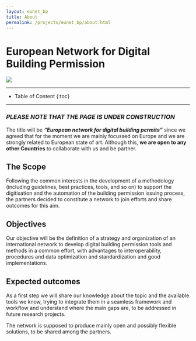 ```yaml
---
layout: eunet_bp
title: About
permalink: /projects/eunet_bp/about.html
---
```




<h1>European Network for Digital Building Permission</h1>


<div class="row">
  <div class="col-sm-12 col-xs-12"><img class="img-responsive" src="{{ "/projects/eunet_bp/img/provheader3.png" }}" style="max-height: 300px"></div>
</div>


- - -

* Table of Content
{:toc}

- - -

### *PLEASE NOTE THAT THE PAGE IS UNDER CONSTRUCTION*

The title will be  ***“European network for digital building permits”*** since we agreed that for the moment we are mainly focussed on Europe and we are strongly related to European state of art. Although this, **we are open to any other Countries** to collaborate with us and be partner.

## The Scope

Following the common interests in the development of a methodology (including guidelines, best practices, tools, and so on) to support the digitisation and the automation of the building permission issuing process, the partners decided to constitute a network to join efforts and share outcomes for this aim.

## Objectives

Our objective will be the definition of a strategy and organization of an international network to develop digital building permission tools and methods in a common effort, with advantages to interoperability, procedures and data optimization and standardization and good implementations.


## Expected outcomes

As a first step we will share our knowledge about the topic and the available tools we know, trying to integrate them in a seamless framework and workflow and understand where the main gaps are, to be addressed in future research projects.

The network is supposed to produce mainly open and possibly flexible solutions, to be shared among the partners.

